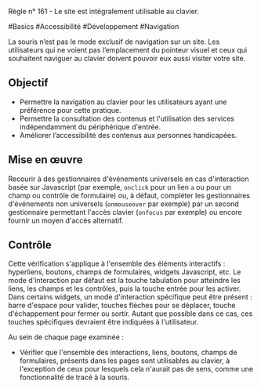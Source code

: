 
Règle n° 161  - Le site est intégralement utilisable au clavier.

#Basics #Accessibilité #Développement #Navigation

La souris n’est pas le mode exclusif de navigation sur un site. Les utilisateurs qui ne voient pas l’emplacement du pointeur visuel et ceux qui souhaitent naviguer au clavier doivent pouvoir eux aussi visiter votre site.

Objectif
--------

*   Permettre la navigation au clavier pour les utilisateurs ayant une préférence pour cette pratique.
*   Permettre la consultation des contenus et l'utilisation des services indépendamment du périphérique d'entrée.
*   Améliorer l’accessibilité des contenus aux personnes handicapées.

Mise en œuvre
-------------

Recourir à des gestionnaires d'événements universels en cas d'interaction basée sur Javascript (par exemple, `onclick` pour un lien `a` ou pour un champ ou contrôle de formulaire) ou, à défaut, compléter les gestionnaires d'événements non universels (`onmouseover` par exemple) par un second gestionnaire permettant l'accès clavier (`onfocus` par exemple) ou encore fournir un moyen d'accès alternatif.

Contrôle
--------

Cette vérification s'applique à l'ensemble des éléments interactifs : hyperliens, boutons, champs de formulaires, widgets Javascript, etc. Le mode d'interaction par défaut est la touche tabulation pour atteindre les liens, les champs et les contrôles, puis la touche entrée pour les activer. Dans certains widgets, un mode d'interaction spécifique peut être présent : barre d'espace pour valider, touches flèches pour se déplacer, touche d'échappement pour fermer ou sortir. Autant que possible dans ce cas, ces touches spécifiques devraient être indiquées à l'utilisateur.

Au sein de chaque page examinée :

*   Vérifier que l'ensemble des interactions, liens, boutons, champs de formulaires, présents dans les pages sont utilisables au clavier, à l'exception de ceux pour lesquels cela n'aurait pas de sens, comme une fonctionnalité de tracé à la souris.
